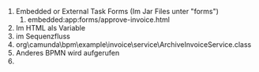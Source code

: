 1. Embedded or External Task Forms (Im Jar Files unter "forms")
	1. embedded:app:forms/approve-invoice.html
2. Im HTML als Variable
3. im Sequenzfluss
4. org\camunda\bpm\example\invoice\service\ArchiveInvoiceService.class
5. Anderes BPMN wird aufgerufen
6. 